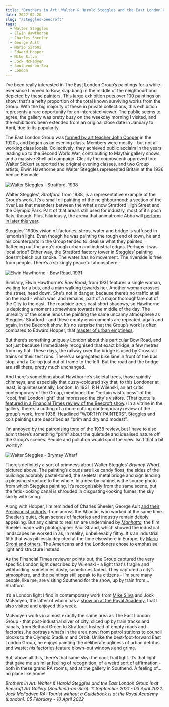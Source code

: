 ```yaml
---
title: "Brothers in Art: Walter & Harold Steggles and the East London Group | Beecroft Art Gallery"
date: 2022-02-20
slug: "/steggles-beecroft"
tags:
  - Walter Steggles
  - Elwin Hawthorne
  - Charles Sheeler
  - George Ault
  - Mario Sironi
  - Edward Hopper
  - Mike Silva
  - Jock McFadyen
  - Southend-on-Sea
  - London
---
```


I’ve been really interested in The East London Group’s paintings for a while - ever since I moved to Bow, slap bang in the middle of the neighbourhood depicted by these painters. This [large exhibition](https://www.southendmuseums.co.uk/exhibitions/Brothers-in-Art%3A-Walter-%26-Harold-Steggles-and-the-East-London-Group) puts over 100 paintings on show: that's a hefty proportion of the total known surviving works from the Group. With the big majority of these in private collections, this exhibition represents a rare opportunity for an interested viewer. The public seems to agree; the gallery was pretty busy on the weekday morning I visited, and the exhibition’s been extended from an original close date in January to April, due to its popularity.

The East London Group was [formed by art teacher John Cooper](https://www.eastlondongroup.co.uk/brief-history-slideshow) in the 1920s, and began as an evening class. Members were mostly - but not all - working class locals. Collectively, they achieved public acclaim in the years leading up to the Second World War, contributing to Mayfair gallery shows and a massive Shell ad campaign. Clearly the cognoscenti approved too: Walter Sickert supported the original evening classes, and two Group artists, Elwin Hawthorne and Walter Steggles  represented Britain at the 1936 Venice Biennale.

![Walter Steggles - Stratford, 1938](/steggles-beecroft-1.jpeg)

Walter Steggles’, *Stratford*, from 1938, is a representative example of the Group’s work. It’s a small oil painting of the neighbourhood: a section of the river Lea that meanders between the what's now Stratford High Street and the Olympic Park. Part of that area’s still used for industry, most of it’s posh flats, though. Plus, hilariously, the arena that animatronic Abba will [perform in later this year](https://abbavoyage.com/thearena/).

Steggles’ 1930s vision of factories, steps, water and bridge is suffused in lemonish light. Even though he was painting the rough end of town, he and his counterparts in the Group tended to idealise what they painted, flattening out the area's rough urban and industrial edges. Perhaps it was local pride? Either way, the Stratford factory tower in Steggles’ painting doesn’t belch out smoke. The water has no movement. The riverside is free from people. There’s a strikingly peaceful atmosphere.

![Elwin Hawthorne - Bow Road, 1931](/steggles-beecroft-2.jpeg)

Similarly, Elwin Hawthorne’s *Bow Road*, from 1931 features a single woman, waiting for a bus, and a man walking towards her. Another woman crosses the street, head down. She's not in danger, because there’s no traffic at all on the road - which was, and remains, part of a major thoroughfare out of the City to the east. The roadside trees cast short shadows, so Hawthorne is depicting a moment somewhere towards the middle of the day. The unreality of the scene lends the painting the same uncanny atmosphere as Steggles’ Stratford - and these empty environments are repeated, again and again, in the Beecroft show. It’s no surprise that the Group’s work is often compared to Edward Hopper, that [master of urban emptiness](/hopper-andover).

But there’s something uniquely London about this particular Bow Road, and not just because I immediately recognised that exact bridge, a few metres from my flat. These days, the railway over the bridge is used by Crossrail trains on their test runs. There’s a segregated bike lane in front of the bus stop, and a Co-op just out of frame to the left. But the road and the bridge are still there, pretty much unchanged.

And there’s something about Hawthorne’s skeletal trees, those spindly chimneys, and especially that dusty-coloured sky that, to this Londoner at least, is quintessentially, London. In 1931, R H Wilenski, an art critic contemporary of the Group, mentioned the “certain wistfulness” of the “cool, frail London light” that impressed the city's visitors. (That quote is [featured in a Financial Times review of the Beecroft show](https://www.ft.com/content/75a35b66-07df-4159-9348-a4af518dacd1).) In a vitrine in the gallery, there’s a cutting of a more cutting contemporary review of the group’s work, from 1938. Headlined “WORTHY PAINTERS”, Steggles and co’s paintings are described as “prim and dry and modest”.

I’m annoyed by the patronising tone of the 1938 review, but I have to also admit there’s something “prim” about the quietude and idealised nature off the Group’s scenes. People and pollution would spoil the view. Isn’t that a bit worthy?

![Walter Steggles - Brymay Wharf](/steggles-beecroft-3.jpeg)

There’s definitely a sort of primness about Walter Steggles’ *Brymay Wharf*, pictured above. The painting’s clouds are like candy floss, the sides of the buildings adorably pastel-toned, the skeletal metal bridge and sign lending a pleasing structure to the whole. In a nearby cabinet is the source photo from which Steggles painting. It’s recognisably from the same scene, but the fetid-looking canal is shrouded in disgusting-looking fumes, the sky sickly with smog.

Along with Hopper, I’m reminded of Charles Sheeler, George Ault [and their Precisionist cohorts](/ault-ashmoleon), from across the Atlantic, who worked at the same time. Sheeler’s quiet, clean scenes of factories and industry remain deeply appealing. But any claims to realism are undermined by *[Manhatta](https://www.youtube.com/watch?v=kuuZS2phD10)*, the film Sheeler made with photographer Paul Strand, which showed the industrial landscapes he worked in as, in reality, unbelievably filthy. It's an industrial filth that was pitilessly depicted at the time elsewhere in Europe, by [Mario Sironi and others](/sironi-estorick). The Americans and the Londoners chose to emphasise light and structure instead.

As the Financial Times reviewer points out, the Group captured the very specific London light described by Wilenski - a light that's fragile and withholding, sometimes dusty, sometimes faded. They captured a city’s atmosphere, and the paintings still speak to its citizens - I’m sure many people, like me, are visiting Southend for the show, up by train from… Stratford.

It’s a London light I find in contemporary work from [Mike Silva](/silva-approach) and Jock McFadyen, the latter of whom has a [show on at the Royal Academy](https://www.royalacademy.org.uk/exhibition/jock-mcfadyen), that I also visited and enjoyed this week.

McFadyen works in almost exactly the same area as The East London Group - that post-industrial sliver of city, sliced up by train tracks and canals, from Bethnal Green to Stratford. Instead of empty roads and factories, he portrays what’s in the area now: from petrol stations to council blocks to the Olympic Stadium and Orbit. Unlike the best-foot-forward East London Group, he enjoys painting the deliberate ugliness of urban detritus and waste: *his* factories feature blown-out windows and grime.

But, above all this, there’s that same sky: the cool, frail light. It’s that light that gave me a similar feeling of recognition, of a weird sort of affirmation - both in these grand RA rooms, and at the gallery in Southend. A feeling of… no place like home!

*Brothers in Art: Walter & Harold Steggles and the East London Group is at Beecroft Art Gallery (Southend-on-Sea). 11 September 2021 - 03 April 2022. Jock McFadyen RA: Tourist without a Guidebook is at the Royal Academy (London). 05 February - 10 April 2022*
